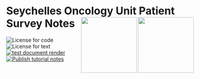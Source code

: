 # Seychelles Oncology Unit Patient Survey Notes <a href="https://www.health.gov.sc/" target="_blank"><img src="https://upload.wikimedia.org/wikipedia/commons/thumb/f/f9/Coat_of_arms_of_Seychelles.svg/1200px-Coat_of_arms_of_Seychelles.svg.png" width="150px" align="right" /></a> <a href="https://www.tropicalmedicine.ox.ac.uk/study-with-us/msc-ihtm" target="_blank"><img src="https://podcasts.ox.ac.uk/sites/default/files/image-mirror/unpacking-fundamentals-global-health-towards-new-generation-leadership.png" width="150px" align="right" /></a>

<!-- badges: start -->
![License for code](https://img.shields.io/badge/license_for_code-GPL3.0-blue)
![License for text](https://img.shields.io/badge/license_for_writing-CC_BY_4.0-blue)
[![test document render](https://github.com/OxfordIHTM/sc-ca-notes/actions/workflows/test-render.yml/badge.svg)](https://github.com/OxfordIHTM/sc-ca-notes/actions/workflows/test-render.yml)
[![Publish tutorial notes](https://github.com/OxfordIHTM/sc-ca-notes/actions/workflows/publish.yml/badge.svg)](https://github.com/OxfordIHTM/sc-ca-notes/actions/workflows/publish.yml)
<!-- badges: end -->

